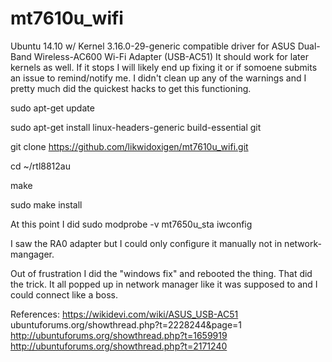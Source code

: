 # mt7610u_wifi
Ubuntu 14.10 w/ Kernel 3.16.0-29-generic compatible driver for ASUS Dual-Band Wireless-AC600 Wi-Fi Adapter (USB-AC51)
It should work for later kernels as well. If it stops I will likely end up fixing it or if somoene submits an issue to remind/notify me.
I didn't clean up any of the warnings and I pretty much did the quickest hacks to get this functioning.

sudo apt-get update

sudo apt-get install linux-headers-generic build-essential git

git clone https://github.com/likwidoxigen/mt7610u_wifi.git

cd ~/rtl8812au

make

sudo make install

  

At this point I did 
sudo modprobe -v mt7650u_sta
iwconfig

I saw the RA0 adapter but I could only configure it manually not in network-mangager. 

Out of frustration I did the "windows fix" and rebooted the thing. That did the trick.
It all popped up in network manager like it was supposed to and I could connect like a boss.



References:
https://wikidevi.com/wiki/ASUS_USB-AC51
ubuntuforums.org/showthread.php?t=2228244&page=1
http://ubuntuforums.org/showthread.php?t=1659919
http://ubuntuforums.org/showthread.php?t=2171240
